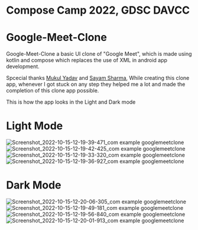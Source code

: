 # Compose Camp 2022, GDSC DAVCC


# Google-Meet-Clone
Google-Meet-Clone a basic UI clone of "Google Meet",  which is made using kotlin and compose which replaces the use of XML in android app development.

Spcecial thanks [Mukul Yadav](https://www.linkedin.com/in/mukulji) and [Sayam Sharma](https://www.linkedin.com/in/SayamSharma), While creating this clone app, whenever I got stuck on any step they helped me a lot and made the completion of this clone app possible.

This is how the app looks in the Light and Dark mode


# Light Mode #

![Screenshot_2022-10-15-12-19-39-471_com example googlemeetclone](https://user-images.githubusercontent.com/85916933/195973730-1d80994a-d30b-44d7-81fc-bcac612451c8.jpg)
![Screenshot_2022-10-15-12-19-42-425_com example googlemeetclone](https://user-images.githubusercontent.com/85916933/195973732-78a902e3-f324-4c18-9f04-a4a88602e190.jpg)
![Screenshot_2022-10-15-12-19-33-320_com example googlemeetclone](https://user-images.githubusercontent.com/85916933/195973733-5b645eb6-98a4-4825-954a-b75c8a730187.jpg)
![Screenshot_2022-10-15-12-19-36-927_com example googlemeetclone](https://user-images.githubusercontent.com/85916933/195973735-629b5165-30c1-4c9a-b339-d757a272aae6.jpg)


# Dark Mode #

![Screenshot_2022-10-15-12-20-06-305_com example googlemeetclone](https://user-images.githubusercontent.com/85916933/195973754-08294bff-0c5e-44e2-ad6f-9fc3b0f07945.jpg)
![Screenshot_2022-10-15-12-19-49-181_com example googlemeetclone](https://user-images.githubusercontent.com/85916933/195973758-f6d3feb0-791c-465e-a126-0e60acb2f9fe.jpg)
![Screenshot_2022-10-15-12-19-56-840_com example googlemeetclone](https://user-images.githubusercontent.com/85916933/195973759-44c6889d-1c97-44ea-bf2a-e89690b2e1f0.jpg)
![Screenshot_2022-10-15-12-20-01-913_com example googlemeetclone](https://user-images.githubusercontent.com/85916933/195973761-b43e3fbd-39e6-4db1-8f4d-4334409984a3.jpg)
